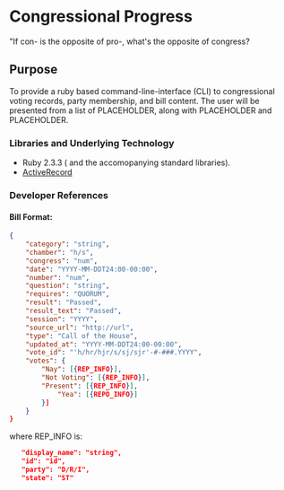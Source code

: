 # Congressional Progress
"If con- is the  opposite of pro-, what's the opposite of congress?


## Purpose
To provide a ruby based command-line-interface (CLI) to congressional voting records, party membership, and bill content. The user will be presented from a list of PLACEHOLDER, along with PLACEHOLDER and PLACEHOLDER. 

### Libraries and Underlying Technology
- Ruby 2.3.3 ( and the accomopanying standard libraries).
- [ActiveRecord](https://github.com/rails/rails/tree/master/activerecord)

### Developer References
#### Bill Format:
```json
{
    "category": "string",
    "chamber": "h/s",
    "congress": "num",
    "date": "YYYY-MM-DDT24:00-00:00",
    "number": "num",
    "question": "string",
    "requires": "QUORUM",
    "result": "Passed",
    "result_text": "Passed",
    "session": "YYYY",
    "source_url": "http://url",
    "type": "Call of the House",
    "updated_at": "YYYY-MM-DDT24:00-00:00",
    "vote_id": "'h/hr/hjr/s/sj/sjr'-#-###.YYYY",
    "votes": {
        "Nay": [{REP_INFO}],
        "Not Voting": [{REP_INFO}],
        "Present": [{REP_INFO}],
            "Yea": [{REPO_INFO}]
        }]
    }
}
```
where REP_INFO is:
```json
   "display_name": "string",
   "id": "id",
   "party": "D/R/I",
   "state": "ST"
```
